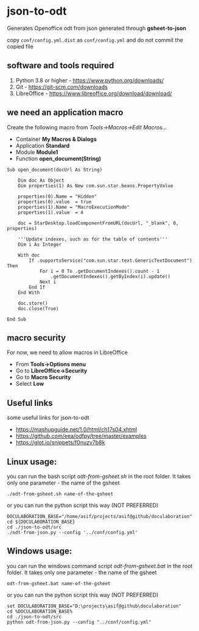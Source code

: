 # json-to-odt

Generates Openoffice odt from json generated through **gsheet-to-json**

copy ```conf/config.yml.dist``` as ```conf/config.yml``` and do not commit the copied file

## software and tools required

1.  Python 3.8 or higher - <https://www.python.org/downloads/>
2.  Git -  <https://git-scm.com/downloads>
3.  LibreOffice - <https://www.libreoffice.org/download/download/>

## we need an application macro
Create the following macro from *Tools->Macros->Edit Macros...*

* Container **My Macros & Dialogs**
* Application **Standard**
* Module **Module1**
* Function **open_document(String)**

```
Sub open_document(docUrl As String)

	Dim doc As Object
	Dim properties(1) As New com.sun.star.beans.PropertyValue

	properties(0).Name = "Hidden"
	properties(0).value  = true
	properties(1).Name = "MacroExecutionMode"
	properties(1).value  = 4

	doc = StarDesktop.loadComponentFromURL(docUrl, "_blank", 0, properties)

	'''Update indexes, such as for the table of contents'''
	Dim i As Integer

    With doc
        If .supportsService("com.sun.star.text.GenericTextDocument") Then
            For i = 0 To .getDocumentIndexes().count - 1
                .getDocumentIndexes().getByIndex(i).update()
            Next i
        End If
    End With

	doc.store()
	doc.close(True)

End Sub
```

## macro security
For now, we need to allow macros in LibreOffice
* From **Tools->Options menu**
* Go to **LibreOffice->Security**
* Go to **Macro Security**
* Select **Low**

## Useful links
some useful links for json-to-odt
* https://mashupguide.net/1.0/html/ch17s04.xhtml
* https://github.com/eea/odfpy/tree/master/examples
* https://glot.io/snippets/f0nuzv7b8k

## Linux usage:
you can run the bash script *odt-from-gsheet.sh* in the root folder. It takes only one parameter - the name of the gsheet

```./odt-from-gsheet.sh name-of-the-gsheet```

or you can run the python script this way (NOT PREFERRED)
```
DOCULABORATION_BASE="/home/asif/projects/asif@github/doculaboration"
cd ${DOCULABORATION_BASE}
cd ./json-to-odt/src
./odt-from-json.py --config '../conf/config.yml'
```

## Windows usage:
you can run the windows command script *odt-from-gsheet.bat* in the root folder. It takes only one parameter - the name of the gsheet

```odt-from-gsheet.bat name-of-the-gsheet```

or you can run the python script this way (NOT PREFERRED)
```
set DOCULABORATION_BASE="D:\projects\asif@github\doculaboration"
cd %DOCULABORATION_BASE%
cd ./json-to-odt/src
python odt-from-json.py --config "../conf/config.yml"
```
